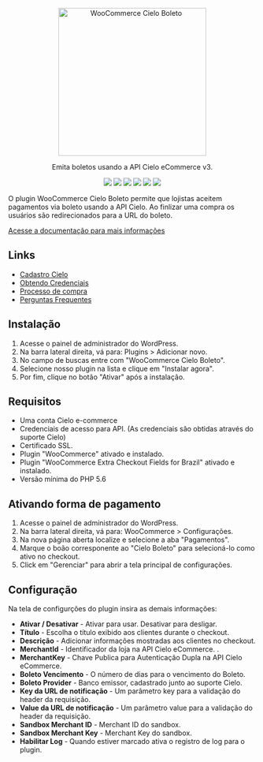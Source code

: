 <p align="center">
  <a href="#">
    <img width="300" alt="WooCommerce Cielo Boleto" src="https://santanamic.github.io/woo-cielo-boleto/_media/logo2.svg">
  </a>
</p> 

<p align="center">
  Emita boletos usando a API Cielo eCommerce v3.
</p>

<p align="center">
  <a href="#"><img src="https://img.shields.io/badge/php->=5.6-8892BF.svg"></a>
  <a href="#"><img src="https://img.shields.io/badge/license-GPLv2-brightgreen.svg?style=flat-square"></a>
  <a href="#"><img src="https://img.shields.io/appveyor/ci/gruntjs/grunt.svg"></a>
  <a href="https://www.paypal.com/cgi-bin/webscr?cmd=_s-xclick&hosted_button_id=SFLXNSMJU6S6G&source=url"><img src="https://img.shields.io/badge/%24-donate-ff69b4.svg?style=flat-square"></a>
  <a href="#"><img src="https://img.shields.io/badge/version-1.0.1-orange.svg"></a>
  <a href="#"><img src="https://img.shields.io/badge/wordpress-%3E%3D%204.6-blue.svg"></a>
</p>


O plugin WooCommerce Cielo Boleto permite que lojistas aceitem pagamentos via boleto usando a API Cielo. Ao finlizar uma compra os usuários são redirecionados para a URL do boleto.

[Acesse a documentação para mais informações](https://santanamic.github.io/woo-cielo-boleto/)

## Links

- [Cadastro Cielo](https://www.cielo.com.br/e-commerce/)
- [Obtendo Credenciais](https://santanamic.github.io/woo-cielo-boleto/#obtendo-credenciais)
- [Processo de compra](https://santanamic.github.io/woo-cielo-boleto/#processo-de-compra)
- [Perguntas Frequentes](https://santanamic.github.io/woo-cielo-boleto/#perguntas-frequentes)

## Instalação

1. Acesse o painel de administrador do WordPress.
2. Na barra lateral direita, vá para: Plugins > Adicionar novo.
3. No campo de buscas entre com "WooCommerce Cielo Boleto". 
4. Selecione nosso plugin na lista e clique em "Instalar agora".
5. Por fim, clique no botão "Ativar" após a instalação.

## Requisitos

- Uma conta Cielo e-commerce
- Credenciais de acesso para API. (As credenciais são obtidas através do suporte Cielo)
- Certificado SSL.
- Plugin "WooCommerce" ativado e instalado.
- Plugin "WooCommerce Extra Checkout Fields for Brazil" ativado e instalado.
- Versão mínima do PHP  5.6

## Ativando forma de pagamento

1. Acesse o painel de administrador do WordPress.
2. Na barra lateral direita, vá para: WooCommerce > Configurações.
3. Na nova página aberta localize e selecione a aba "Pagamentos".
4. Marque o boão corresponente ao "Cielo Boleto" para selecioná-lo como ativo no checkout.
5. Click em "Gerenciar" para abrir a tela principal de configurações.

## Configuração

Na tela de configurções do plugin insira as demais informações:

- **Ativar / Desativar**  - Ativar para usar. Desativar para desligar.
- **Título**  - Escolha o título exibido aos clientes durante o checkout.
- **Descrição**  - Adicionar informações mostradas aos clientes no checkout.
- **MerchantId** - Identificador da loja na API Cielo eCommerce.	.
- **MerchantKey** - Chave Publica para Autenticação Dupla na API Cielo eCommerce.
- **Boleto Vencimento** - O número de dias para o vencimento do Boleto.
- **Boleto Provider** - Banco emissor, cadastrado junto ao suporte Cielo.
- **Key da URL de notificação** - Um parâmetro key para a validação do header da requisição.
- **Value da URL de notificação** - Um parâmetro value para a validação do header da requisição.
- **Sandbox Merchant ID** - Merchant ID do sandbox.
- **Sandbox Merchant Key** - Merchant Key do sandbox.
- **Habilitar Log** - Quando estiver marcado ativa o registro de log para o plugin.